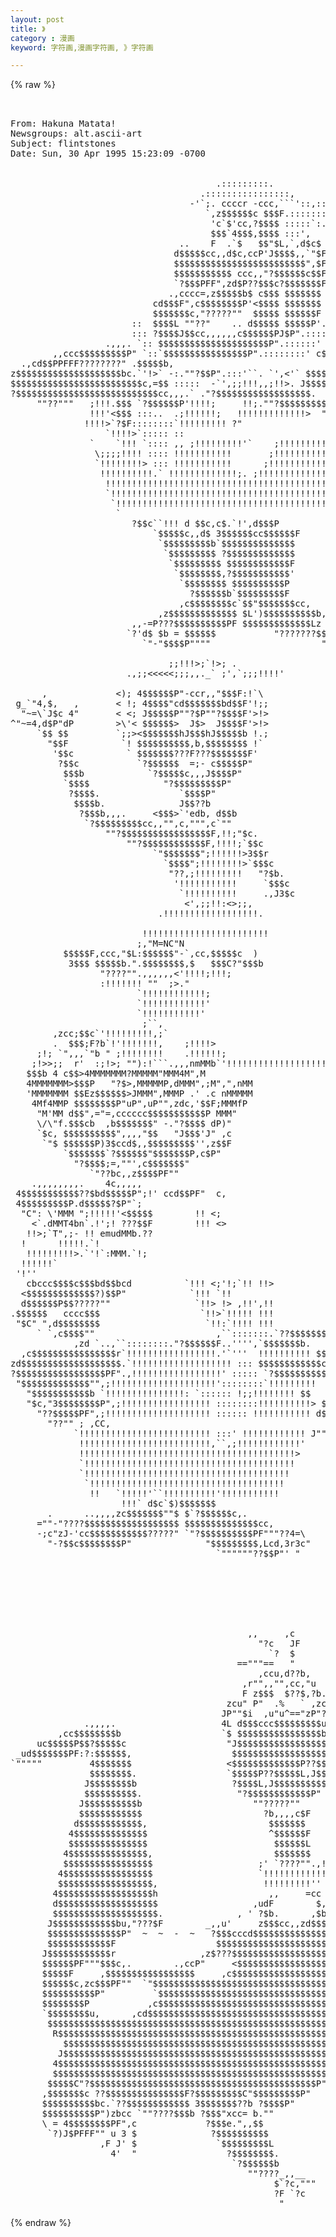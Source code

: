 ```yaml
---
layout: post
title: 》
category : 漫画
keyword: 字符画,漫画字符画, 》字符画

---
```

{% raw %}
<pre>


From: Hakuna Matata! <megalion@ecst.csuchico.edu>
Newsgroups: alt.ascii-art
Subject: flintstones
Date: Sun, 30 Apr 1995 15:23:09 -0700


                                       .:::::::::.                        
                                    .::::::::::::::::,       .::          
                                  -'`;. ccccr -ccc,```'::,:::::::         
                                     `,z$$$$$$c $$$F.::::::::::::         
                                      'c`$'cc,?$$$$ :::::`:. ``':         
                                      $$$`4$$$,$$$$ :::',   `             
                                ..    F  .`$   $$"$L,`,d$c$               
                               d$$$$$cc,,d$c,ccP'J$$$$,,`"$F              
                               $$$$$$$$$$$$$$$$$$$$$$$$$",$F              
                               $$$$$$$$$$$ ccc,,"?$$$$$$c$$F              
                               `?$$$PFF",zd$P??$$$c?$$$$$$$F              
                              .,cccc=,z$$$$$b$ c$$$ $$$$$$$               
                           cd$$$F",c$$$$$$$$P'<$$$$ $$$$$$$               
                           $$$$$$$c,"?????""  $$$$$ $$$$$$F               
                       ::  $$$$L ""??"    .. d$$$$$ $$$$$P'..             
                       ::: ?$$$$J$$cc,,,,,,c$$$$$$PJ$P".::::              
                  .,,,. `:: $$$$$$$$$$$$$$$$$$$$$P".::::::'               
        ,,ccc$$$$$$$$$P" `::`$$$$$$$$$$$$$$$$P".::::::::' c$c.            
  .,cd$$PPFFF????????" <!; : 3$$$$$$$$$$$$P".::::::::',>.$$$$$b,          
z$$$$$$$$$$$$$$$$$$$$bc.`'!>` -:.""?$$P".:::'``. `',<'` $$$$$$$$$c        
$$$$$$$$$$$$$$$$$$$$$$$$$c,=$$ :::::  -`',;;!!!,,;!!>. J$$$$$$$$$$b,      
?$$$$$$$$$$$$$$$$$$$$$$$$$$$cc,,,.` <!!!!!!!!!'!!!!! $,$$$$$$$$$$$$$$.    
 "$$$$$$$$$$$$$$$P3$$$$$$$$?$$$$$$P'!!!!!!!'  ;!!!! $$$$$$$$$$$$$$$$$$b   
  `?$$$$$$$$$$P"".`?$$$$$$$bcc,." :!!!!'`    ;!!!!>."?$$$$$$$$$$$$$$$$$$. 
     ""??"""   ;!!!.$$$ `?$$$$$$P'!!!!;     <!!!!!>!!;.""?$$$$$$$$$$$$$$$r 
               !!!'<$$$ :::..  .;!!!!!!;   !!!!!!!!!!!!!>  "?$$$$$$$$$$$" 
              !!!!>`?$F::::::::`!!!!!!!!!<!!!!!!!!!!!!!!   `bc,3$$$$$$"   
              !!!!!! :::::::::: `!!!!!!!!!!!!!!!!!!!!!'     `$$$$$$P"     
              !!!!!! ::`:::::::: !!!!!!!!!!!!!!!!!!!!!;;,    ?$$$P"       
              : `!!! `: :::::::::`!!!!!!!!!!!!!!!!!!!!!!!!!!> ?"          
                  `!!!!>`::::: :: <!!!!!!!!!!!!!!``!!!!!!!!!!>            
               `    `!!! `:::: ,, ;!!!!!!!!!'`    ;!!!!!!!!!!!            
                \;;;;!!!! :::: !!!!!!!!!!!       ;!!!!!!!!!!!!>           
                `!!!!!!!!> ::: !!!!!!!!!!!      ;!!!!!!!!!!!!!!>          
                 !!!!!!!!!!.` !!!!!!!!!!!!!;. ;!!!!!!!!!!!!!!!!>          
                  !!!!!!!!!!!!!!!!!!!!!!!!!!!!!!!!!!!!!!!!!!!!!'          
                  `!!!!!!!!!!!!!!!!!!!!!!!!!!!!!!!!!!!!!!!!!!!'           
                   `!!!!!!!!!!!!!!!!!!!!!!!!!!!!!!!!!!!!!!!!!             
                    `<!!!!!!!!!!!!!!!!!!!!!!!!!!!!!!!!'!!!!>              
                      <!!!''!!!!!!!!!!!!!!!!'!!!!!!!',r`!!'               
                       `!! c,`!!!!!!! .`'!!'.`!!!!',c$$ `                 
                        `> ?$$c``!!! d $$c,c$.`!',d$$$P                   
                           `$$$$$c,,d$ 3$$$$$$cc$$$$$$F                   
                            `$$$$$$$$$b`$$$$$$$$$$$$$$                    
                             `$$$$$$$$$ ?$$$$$$$$$$$$$                    
                              `$$$$$$$$$ $$$$$$$$$$$$F                    
                               `$$$$$$$$,?$$$$$$$$$$$'                    
                                `$$$$$$$$ $$$$$$$$$$P                     
                                  ?$$$$$$b`$$$$$$$$$F                     
                                ,c$$$$$$$$c`$$"$$$$$$$cc,                 
                            ,z$$$$$$$$$$$$$ $L')$$$$$$$$$$b,,,,, ,        
                       ,,-=P???$$$$$$$$$$PF $$$$$$$$$$$$$Lz =zr4%'        
                      `?'d$ $b = $$$$$$           "???????$$$P            
                         `"-"$$$$P""""                     "              

                              ;;!!!>;`!>; .           
                      .,;;<<<<<;;;,,._` ;<!!;         
                     !!!!!`,,,,,,,,``'<!;,,`'         
                     `!!!>'<!!!!''!!!!- !!!! ,,       
                       `!!>,`<!!!!>;;;!!!!' <!!>      
                     <!; J`'!;,``'''''`.,;<!!')!>     
      ,             <<!! 4$cc,``'''!!!!''`,zc !!!     
  4c  ?b            <>); 4$$$$$$P"-ccr,,"$$$F:!`\     
 g_`"4,$,   ,       < !; 4$$$$"cd$$$$$$$bd$$F'!;;     
  "~=\`J$c 4"       < <; J$$$$$P""?$P""?$$$$F'>!>     
^"~=4,d$P"dP        >\'< $$$$$$>  J$>  J$$$$F'>!>     
     `$$ $$         `;;><$$$$$$$hJ$$$hJ$$$$$b !.;     
       "$$F          `! $$$$$$$$$$,b,$$$$$$$$ !`      
        '$$c          ` $$$$$$$???F???$$$$$$$F'       
         ?$$c           `?$$$$$$  =;- c$$$$$P"        
          $$$b            `?$$$$$c,,,J$$$$P"          
          `$$$$              "?$$$$$$$$$P"            
           ?$$$$.               `$$$$P"               
            $$$$b.              J$$??b                
             ?$$$b,,,.     <$$$>`'edb, d$$b           
              `?$$$$$$$$$cc,,"",c,""",c`""            
                  ""?$$$$$$$$$$$$$$$$$F,!!;"$c.       
                      ""?$$$$$$$$$$$$F,!!!!;`$$c      
                           `"$$$$$$$";!!!!!!>3$$r     
                             `$$$$";!!!!!!!!>`$$$c    
                              "??,;!!!!!!!!!   "?$b.  
                               '!!!!!!!!!!!     `$$$c 
                                `!!!!!!!!!!     .,J3$c 
                                 <'<!!!!!!  .,c$$$$$P" 
                                . ===c,,,,c$$$$PF"    
                                . -",=????"           
                              .,;;>,;;!!:<>;;,        
                            .!!!!!!!!!!!!!!!!!!.      
                           <!!!!!!!!!!!!!!!!!!!!      
                          !!!!!!!!!!!!!!!!!!!!!!>     
                         !!!!!!!!!!!!!!!!!!!!!!!!     
                        <!!!`,!!!!!!!!!!!!!!!!!!'     
                        ``  ;!!!!!!'`!!!!!!`<!!!      
                           ;!!!!'`. !!!!!!` '!!       
                           !''  ,$F'!!!',c"  '        
                               ,d$F'\ z$$"            
                              ,$$$$$".$$$             
                             c$$$$$"z$$$              
                            $$$$$$F<$$$F              
                          <$$$$$$"<$$$F               
                         .$$$$$$ c$$$F                
                         d$$$$$ d$$$"                 
                        J$$$$P J$$$"                  
                        $$$$P  $$$F                   
                       ,$$$F  <$$$"                   
                       $$$"   $$$"                    
                      .$$F    $$F                     
                      J$P    J$$.                     
                     ,$$     $$$$c.                   
                   .c$$"       "?$b.                  
                 .c$P"            ?\                  
                 `="                                  
   .          ,zr .,,,.                                                   
  d$c      ,d$$"zd$$$$$$c                                                 
 4$$$bc,   $$$$c$$$$$$$$$$.                                               
  $$$$$$$$ccc."?$$$$$"" ""?c                                              
 b.?$$$$$$$$$$$c."?"                                                      
 ?$$c$$$$$$$$$$$$b.                                                       
  `?$$$$$$$$$$$c`$$.        .                                             
     ""?$$$$$$$$L $$      MMMM                                            
           ""??$$F3"      MMMC,,.                                         
     .nMMx     ""L,,ccb,"4MMMMMMM                                         
    -4M"MMMee,,,"?$$$$??'.,,zcccccc,,.                                    
       JMMMMMMTT J$$$$$$$$$$$$$$$$$$$$$$$cc                               
      xMMMMMP.d$$$$$$$$$$$$$$$$$$$$$$$$$$$$$c                             
       ""PPP $$$$$$F??$$$$$$$$$$$$$$$$$$$$$$$$.                           
         z$$$$$$$$$$$.-c,"?$$$$"$$$$$$$$$$$$$$$                           
        .$$$$$$$$$$$$$."$$c."?$b."?$$$$$$$$$$$$                           
        d$$$$$$$$$$$$$$ ?$$$$b."?.\`?$$c"$$$$$$                           
        $$$$$$$$$$$$$$$L`$$$$$$$c. $c ?$  $$$$$                           
        $$$$$$$$$$$$$$$$ $$$$$$$$$c$$b ?"l`$$$"                       _   
        3$$$$$$$$"$$$$$$ $$$$$$$$P"_"$$. $r3P',               .M)TMMbd"   
        `$$$$$$$$b ?$$$$ $$$$$$$Lz$$$$$$c$b z$F               ,`Mbe(4MMM. 
         "$$$$$$$$c $$$F:$$$$$$$$$$$$$$$$$$",=r'             :!>;,"M=NC"N 
          $$$$$F,ccc,"$L:$$$$$$"-`,cc,$$$$$c  )              !!!!!>;,.""  
           3$$$ $$$$$b.".$$$$$$$$,$   $$$C?"$$$b           <c`!!!!!!'     
            "F".?$$$$$$$cJ$$$$$$$$$cc$$$$$$c$$$$            "?c,_''       
                 `?$$$?$$$$$$$$$$$$$$$.""  ,d$"             z- `"'        
                       "?$$$$$$$$$$$$$$c,,JP"        _,,_  d"             
                       ,;,?"???????????""'         J",c,."?,              
                   ,c$$c`!!  "?$$P <!! ccccccc$$$$$P,J??   $              
                 z$$$$$$b`! ''';;;;!!! $$$$$$$$$$P"?h`"   ,F              
              ,c$$$ccc,.".,cc$= <!!!!  `?$$$PF""    `"==="'               
              ?$$$$$$$$$?$$P??$ !!!!> ;!                                  
                 "????"".,,,,,,<'!!!!;!!!;                                
                 :!!!!!!!<!!!!`   `!!!!!!`                                
               :!!:     ,!!!!,,;;;;)!!!! ,;;,                             
                .,''';;!!!!!!!!!!!!!!!!!!!!!'''                           
                   Mbn`'!!!!!!!! `!!!!!'`,, cc,.       zr,                
                   MMMMM .,,,,`   `',,nmMM'J$$$$$b,.  z$rC-               
                   4MMMM $$$$$$$c,"TMMMP"",``"$$$$$$FJ$$F$F               
                    4MM'd$$$$$$$$$$c,"",$4PJF ?$$$$$$$$c"                 
                      "-`?$$?$$$$$$$$F d$$ $F    """?$$"                  
                              "?$$$$$.d$P)z"                              
                                `"??$$$$$$"                               
                                      "??"                                

                                 -===ccc,.                      
                          =cc$$$$$$$$$$$$$$$cc.                 
                                ,,"""""??$$$$$$$c               
                            .,ccc$L,, ?bccc. ""?$$c     .       
                          ,d"""$P"" $,z$$$$$P",,,d$bcd$$$b.     
                  ,z,,.  ??  ,$$"  ,$$$$$$$ d$$$$$$$$$$$$$F     
                  ?$$$$$$$cc,"$$b=???3$$$$$ $$$$P" 4P  "?$"     
                   `"?$$$$$$$????$$$$$$$$$$,"",,cdF'"c          
                     ,c,`"""",$bc`?$$$$$$$$LF""??$bcd$          
                    d$$P",c$$$$$$$$c"$$$$$$$$$$$- $$$$          
                   d$$b "$$$$$$$$$$$c`$$$$$$$P",c$$$$F          
                  ,P"z=`   ,,J$$$$$$$b $$$$$,zc$$$$$$F          
             :::, ?",,cd$cc.`?$$$$$$$$ 4$$$??$$$$$$$F    .      
             `::',cbzccccc 4c$$$$$PF""  .   """ ..::::::::      
 ,cd$$$$$$$$$$ccd$$,,,`"?$r ?""..::::::::::::::::::::`::::      
4$$$$$$$$$$$$$$$$$$$$$$$ ?  ::::::::::::::::''``'` zc `::'      
 "$$$$$$$$$$$$$??$P" $$P :!!```:::::::::`,,cc",zc$$$$ :::       
  "?$$$$$$$$$P""..:. ?"   ....::::::::  d$$$$$$$$$$$$ :::       
     "??""" .::: - ..   `:::::::::::::: $$$$$$$$$$$$$ :::       
            :::::::::.::: ``:::::::::: .$$$$$$$$$$$$F ::        
            ::::::::::::::..:::::::::: <$$$$$$$$$$$P :::        
            :::::::::::::::::::::::::: $$$$$$$$$$$$" ::         
            `::::::::::::::::::::::::: $$$$$$$$$$$" :::         
            `::::::::::::::::::::::::: $$$$$$$$$$P :::          
            `::::::::::::::::::::::::: $$$$$$$$$" ::::          
             ::::::::::::::::::::::::: $$$$$$$$L.`:''           
             `:::::::::::::::::::::::: $$$$$$$$$$c,d            
              ::::::::::::::::::::::::: ?$$$$$,"?$$"            
              `:'`::::::::::::'`::::::::: "$cc,F"",-            
                   ::::::::'`,c :::'` `::::.("   `?             
                    ::::'` z$$$ :` ,$b :::::                    
                     '     $$$$ccd `$$c `:'.dc                  
                           `$$$$$$L ?$$bc,d$$$.                 
                            $$$$$$$,<$$$$$$$$$$                 
                            <$$$$$$$ ?$$$$$$$$$b                
                             $$$$$$$.`$$$$$$$$$$b.              
                             <$$$$$$$ ?$$$$$$$$$$b              
                        .,,,,.$$$$$$ \ $$%$$$$$$$$,,,,.         
                   .,=?????$$$$$$$$L,J `$ "C$$$$$$$$$$$$$P%=-,,, 
                 $P,z$ b,"zccJ$$$$P"" z$$P$$$$$$$$$$$$$"""rr""=; 
                   ?$$L`?$$$P""""          """""""$$$$$$$,c$$`" 
                                                   `""" """""   

                       ::::::'``.:::-                                     
                      `:::: :::::' :::::::.                               
                       ``: ::::: ::::::::::::.                            
                       : . `'::: `:::::::: /`'-.                          
       a             .:: $$F .,,. ``'''''' 3$" `:                         
   ,,_,d,           ::: 4$cd$$$$$$$$$$c$b $$$ ' ::                        
   -~"   ?c     `: :::: d$F,== 3$$$$$P???$$$F: :`::                       
          3$c   `::::: J$$,   ,J$$$$P-="-4$$ ':`:::::'            _.,,,.  
           `$$c  `::: ,$$$$$$$$$". "$c,,,d$$F'::.:::'         ,zP"?c" -,, 
            `?$$c  `' d$$$$$$P???$?$$$$$$$$$F ::::'       ,zc$P"   `""=   
              "$$$.   `?$$$$$$  ..   $$$$$$$" ''`     ,zd$$P"             
               `?$$$c   `?$$$$ '  ' J$$$$$P"     .,cd$$$P"                
                 "$$$$b.  `"$$c`  .d$$$P"    ,zd$$$$$P"                   
                   "?$$$$c   `3$$$$$"    ,c$$$$$$P"                       
                     "?$$$$c^ ?$$$P"z-,d$$$$$P"                           
                       `?$"$c  "?  ,cd?$$P"                               
                          ^"".z??-`?$$ "                                  
                         ;!!> ""  ;>."                                    
                        `!!!!!!!!!!!!;                                    
                        `!!!!!!!!!!!!'                                    
                        `!!!!!!!!!!!'                                     
                         <!!!!!!!!!!                                      
                         `!!!!!!!!!                                       
                          !!!!!!!!                                        
                       ;!!!!!!!!!;,                                       
                     <!!!!!!!!!!!!!!!;                                    
                   ;!!!!!!!!!!!!!!!!!!`-                                  
                  '!!!!!!!!!!!!!!!!!!!!;.                                 
                  !'`!!!!!!!!!!!!!!!!!!!!!,                               
                     `!!!!`<!!!!!!``!!!````                               
                      `!!`,,`<!!!! '<!`- $b                               
                       '  ?$$c,``~   `?$$$$$c.                            
                          `$$$$$        "$$$$$$.                          
                           3$$$$$         "$$$$$$.                        
                            ?$$$$b         `"$$$$$b.                      
                             ?$$$$.           `"$$$$b.                    
                              ?$$$$              `"?$$$.       .          
                               ?$$$                  "?$$c     Jcr        
                               `$$$                     "?$c .d$$         
                                `$$                        "$$$F          
                                 $$                          ??           
                                 4$                                       
                                 4$b.                                     
                                ,$$F                                      
                                J$$                                       
                                 "                                        
                         .,,.                                   
              ,;;<!;;;,'``<!!!!;,                               
           =c,`<!!!!!!!!!>;``<!!!!>,                            
        ,zcc;$$c`'!!!!!!!!!,;`<!!!!!>                           
        .  $$$;F?b`!'!!!!!!!,    ;!!!!>                         
     ;!; `",,,`"b " ;!!!!!!!!    .!!!!!!;                       
    ;!>>;;  r'  :<!!!!!!!''''```,,,,,,,,,,,,.                   
    ;!>;!>; ""):!```.,,,nmMMb`'!!!!!!!!!!!!!!!!!!!!!'''`,,,,;;; 
   <!!;;;;;''.,,ndMr'4MMMMMMMMb,``'''''''''''''',,;;<!!!!!!!!'  
  !!!'''''. "TMMMMMPJ,)MMMMMMMMMMMMMMMMMnmnmdM !!!!!!!!!!!!'    
  `.,nMbmnm $e."MMM J$ MMMMMMMMMMMMMMMMMMMMMP  `!!!!!!!''       
  .MMMMMMMM>$$$b 4 c$$>4MMMMMMM?MMMMM"MMM4M",M                  
   4MMMMMMM>$$$P   "?$>,MMMMMP,dMMM",;M",",nMM                  
   'MMMMMMM $$Ez$$$$$$>JMMM",MMMP .' .c nMMMMM                  
    4Mf4MMP $$$$$$$$P"uP",uP"",zdc,'$$F;MMMfP                   
     "M'MM d$$",="=,cccccc$$$$$$$$$$$P MMM"                     
     \/\"f.$$$cb  ,b$$$$$$$" -."?$$$$ dP)"                      
     `$c, $$$$$$$$$$",,,,"$$   "J$$$'J" ,c                      
      `"$ $$$$$$P)3$ccd$,,$$$$$$$$$'',z$$F                      
          `$$$$$$$`?$$$$$$"$$$$$$$P,c$P"                        
            "?$$$$;=,""',c$$$$$$$"                              
               `"??bc,,z$$$$PF""                                
    .,,,,,,,,.    4c,,,,,                                       
 4$$$$$$$$$$$??$bd$$$$$P";!' ccd$$PF"  c,                       
 4$$$$$$$$$P.d$$$$$?$P"<!! z$$$P",c$$$$$$$b.                    
 `$$c,""??".$$$$$?4P';!!! J$$P'z$$$$$$$$$$P"                    
  `?$$$$L z$$$$$$ C ,<!! $$$"J$$$?$$$PF"""                      
   `?$$$".$$$$$$$F ;!!! zP" J$$$$-;;;                           
    ,$$%z$$$$$$$";!!!' d$L`z?$?$" <!';                          
 ..'$$"-",nr"$" !!!!! $$$$;3L?c"? `<>`;                         
  "C": \'MMM ";!!!!!'<$$$$$        !! <;                        
    <`.dMMT4bn`.!';! ???$$F        !!! <>                       
   !!>;`T",;- !! emudMMb.??        <!!! <>                      
  !<!!!!,,`''!!! `TMMMP",!!!>      !!!!!.`!                     
   !!!!!!!!!>.`'!`:MMM.<!!!!       !!!!!!>`!;                   
  !!!!!!`<!!!!!;,,`TT" <!!!,      ;!'.`'!!! <>                  
 '!''<! ,.`!!!``!!!!'`!!! '!      !! <!:`'!!.`!;                
 '      ?",`! dc''`,r;`,-  `     ;!!!`!!!;`!!:`!>               
   cbccc$$$$c$$$bd$$bcd          `!!! <;'!;`!! !!>              
  <$$$$$$$$$$$$$?)$$P"            `!!! <! ! !!>`!!              
  d$$$$$$P$$?????""                `!!> !> ,!!',!!              
.$$$$$$   cccc$$$                   `!!>`!!!!! !!!              
 "$C" ",d$$$$$$$$                    `!!:`!!!! !!!              
     ` `,c$$$$""                       <!!;,,,<!!!              
                                        `!!!!!'`                
                                          `                     
                                     __         
                               ,zcc$"_,``?L,cc- ~ -.                      
                            zd$$$$$P" ,ccc  ? ,c,`c `                     
                         ,c$$$$$$$F ,$?$$$$r  "?$c`F :                    
                        z$$$P""  ,z `  `$$$"   ,$$b -                     
                       `"   .,c$$$$c   =?"" JL,cccc$$$$c                  
                        ,cd$$$$$$$$$$$ccccd$$$$$$$$$$P""                  
                      $$$$$$$$$$$$$$$$$""_`?$$$$$P"".                     
                      $F,zd$$$$$$$$P",c$$$$ccccc,4$$$,                    
                     <$ ?$$$$$$$$P",$$$$$$$$$$$$ $$$$b                    
                     d$$, 3$$$$$",$$$$$F   "$$P d$$$$$                    
                     $$$$$$$$$$P,$$$$$"     ." d$$$$$$                    
                     $$$$$$$$$$F<$$$$$      $$$$$$$$$$                    
                     $$$$$$$$$$F<$$$$L :;;- `""?$$$$$$                    
                     "$$$$$$$$$b`$$$$$cccc$$$$F,$$$$$$                    
                    `::.""??$$$$.$$$$$$$$$$$$$$$$$$$$F.::                 
                  ;<; `::::::`"?b $$$$$$$$$$$$$$$$$".:::'                 
                `!'!!!>,``:::::::.`??$$$$$$$$$$$P".::: ,!>                
            ,zd `..<!!!!!>,``::::::::."?$$$$$$F..'''',<!!! $c,            
        ,zd$$$$$$$$ !!!!!!!!!;,``':'..``  ""..: ,<!!!!!! .,$$$$c.         
     ,c$$$$$$$$$$$$L !!!!!!!!!!!!!;<!!!` :::::' !!!!!!!!>`$$$$$$$b.       
  ,c$$$$$$$$$$$$$$$$r`!!!!!!!!!!!!!!!!!.'`'''  !!!!!!!!!! $$$$$$$$$$c     
zd$$$$$$$$$$$$$$$$$$$.`!!!!!!!!!!!!!!!!!!! ::: <!!!!!!!!!>$$$$$$$$$$$$c   
?$$$$$$$$$$$$$$$$$PF".,!!!!!!!!!!!!!!!!!' ::::: <!!!!!!!!>`?$$$$$$$$$$$$. 
 "$$$$$$$$$$$$$"",;!!!!!!!!!!!!!!!!!!!!'::::::::`!!!!!!!!!   $$$$$$$$$$$$c 
   "$$$$$$$$$$$b <!!!!!!!!!!!!!!!!!!!!'::::::::::`!!!!!!!! ,$$$$$$$$$$$$" 
     "?$$$$$$$$$b.`!!!!!!!!!!!!!!!!!!! :::::::::: !!!!!!!! $$$$$$$$$$P"   
        "?$$$$$$$$c`!!!!!!!!!!!!!!!!! ::::::::: : !!!!!!!! $$$$$$$P"      
     dc.  z$$$$$$$$b <!!!!!!!!!!!!!!! ` ::::::',` !!!!!!!! $$$$P"         
  4b 3$$b.$$$$$$$$$$>`!!!!!!!!!!!!!!!: `:::::: !;;!!!!!!!! $$             
   "$c,"3$$$$$$$$P",;!!!!!!!!!!!!!!!!! ::::::::!!!!!!!!!!> $,zc           
     "??$$$$$PF",;!!!!!!!!!!!!!!!!!!!! :::::: !!!!!!!!!!! d$$$"           
       "??"" ;<!!!!!!!!!!!!!!!!!!!!!!! ::::: !!!!!!!!!!!> ,CC,            
            `!!!!!!!!!!!!!!!!!!!!!!!!! :::' !!!!!!!!!!!! J"""             
             !!!!!!!!!!!!!!!!!!!!!!!!!,``,;!!!!!!!!!!!!'                  
             !!!!!!!!!!!!!!!!!!!!!!!!!!!!!!!!!!!!!!!!!>                   
             `!!!!!!!!!!!!!!!!!!!!!!!!!!!!!!!!!!!!!!!!                    
             `!!!!!!!!!!!!!!!!!!!!!!!!!!!!!!!!!!!!!!!                     
              `!!!!!!!!!!!!!!!!!!!!!!!!!!!!!!!!!!!!!                      
               !!   `!!!!!'``!!!!!!!!!!'!!!!!!!!!!!                       
                     !!!` d$c`<!!!!!'`. !!'   `<!!                        
                          $$$$,`''`,c$$,`,      `                         
                         J$$$$$$$ $$$$$$$F                                
                         $$$$$$$$ $$$$$$$F                                
                        d$$$$$$$$ $$$$$$$F                                
                       <$$$$$$$$F<$$$$$$$F                                
                       $$$$$$$$$F<$$$$$$$F                                
                      z$$$$$$$P$>$)$$$$$$$                                
       .      ..,,,,zc$$$$$$$""$ $`?$$$$$$c,.                             
     =""-"????$$$$$$$$$$$$$$$$$$ $$$$$$$$$$$$$$cc,                        
     -;c"zJ-'cc$$$$$$$$$$$?????" `"?$$$$$$$$$$PF"""??4=\                  
       "-?$$c$$$$$$$$P"              "$$$$$$$$$,Lcd,3r3c"                 
                                       `""""""??$$P"' "                   







                                             ,,     ,c
                                               "?c   JF
                                                 `?  $
                                           =="""==   "
                                               ,ccu,d??b,
                                            ,r"",,"",cc,"u
                                            F z$$$  $??$,?b.
                                         zcu" P"  .%   ` ,zc,
                                        JP""$i  ,u"u^=="zP"??b
              .,,,,.                    4L d$$$ccc$$$$$$$$$u-$
         ,cc$$$$$$$$b                   `$ $$$$$$$$$$$$$$$$bc
     uc$$$$$P$$?$$$$$c                   "J$$$$$$$$$$$$$$$$$$.
 _ud$$$$$$$PF:?:$$$$$$,                   $$$$$$$$$$$$$$$$$$$b
`"""""         4$$$$$$$                  <$$$$$$$$$$$$$P??$$$$
               $$$$$$$$.                 `$$$$$P??$$$$$L,J$$$%
              J$$$$$$$$b                  ?$$$$L,J$$$$$$$$$$"   TAKE ME!
              $$$$$$$$$$.                  "?$$$$$$$$$$$$P"    RUF RUF
             J$$$$$$$$$$b                     ""?????""
             $$$$$$$$$$$$                       ?b,,,,c$F
            d$$$$$$$$$$$$,                       $$$$$$$
           4$$$$$$$$$$$$$$                       ^$$$$$$F
           $$$$$$$$$$$$$$$                        $$$$$$L
          4$$$$$$$$$$$$$$$,                       $$$$$$$
          $$$$$$$$$$$$$$$$$                    ;' `????"".,!
         4$$$$$$$$$$$$$$$$$                    `!!!!!!!!!!!!
         $$$$$$$$$$$$$$$$$$,                    !!!!!!!!!''
        4$$$$$$$$$$$$$$$$$$h                     ,,     =cc
        d$$$$$$$$$$$$$$$$$$$                  ,udF        $,
        $$$$$$$$$$$$$$$$$$$$.              , ' ?$b.      ,$b
       J$$$$$$$$$$$$bu,"???$F        _,,u'     z$$$cc,,zd$$$b
       $$$$$$$$$$$$$$P"  ~  ~  -  ~   ?$$$cccd$$$$$$$$$$$$$$$,
       $$$$$$$$$$$$F                   $$$$$$$$$$$$$$$$$$$$$$$.
      J$$$$$$$$$$$$r                ,z$???$$$$$$$$$$$$$$$$$$$$$
      $$$$$$PF"""$$$c,.        .,ccP"     <$$$$$$$$$$$$$$$$$$$$i
      $$$$$F     ,$$$$$$$$$$$$$$$$$     ,c$$$$$$$$$$$$$$$$$$$$$$.
      $$$$$$c,zc$$$PF""  `"$$$$$$$$$$$$$$$$$$$$$$$$$$$$$$$$$$$$$b
      $$$$$$$$$$P"         `$$$$$$$$$$$$$$$$$$$$$$$$$$$$$$$$$$$$$
      $$$$$$$$P           ,c$$$$$$$$$$$$$$$$$$$$$$$$$$$$$$$$$$$$$;
      `$$$$$$$$u,      ,cd$$$$$$$$$$$$$$$$$$$$$$$$$$$$$$$$$$$$$$$F
       $$$$$$$$$$$$$$$$$$$$$$$$$$$$$$$$$$$$$$$$$$$$$$$$$$$$$$$$$$;z,
        R$$$$$$$$$$$$$$$$$$$$$$$$$$$$$$$$$$$$$$$$$$$$$$$$$$$$$$$$ $$$,
          $$$$$$$$$$$$$$$$$$$$$$$$$$$$$$$$$$$$$$$$$$$$$$$$$$$$$$P $$$$b
         J$$$$$$$$$$$$$$$$$$$$$$$$$$$$$$$$$$$$$$$$$$$$$$$$$$$$$$ d$$$$?l.
        4$$$$$$$$$$$$$$$$$$$$$$$$$$$$$$$$$$$$$$$$$$$$$$$$$$$$$P c`??"zF;)
        $$$$$$$$$$$$$$$$$$$$$$$$$$$$$$$$$$$$$$$$$$$$$$$$$$$$P"u$$$$$bccP"
       $$$$$C"?$$$$$$$$$$$$$$$$$$$$$$$$$$$$$$$$$$$$$$$$$$$P".`??$PF""
      ,$$$$$$$c ??$$$$$$$$$$$$$$$F?$$$$$$$$$C"$$$$$$$$$P"   3 c \
      $$$$$$$$$$bc.`??$$$$$$$$$$$$ 3$$$$$$$??b ?$$$$P"      4 `b "
      $$$$$$$$$$P")zbcc `""????$$$b ?$$$"xcc= b.""             "
      \ = 4$$$$$$$$PF",c             ?$$$e.",,$$
       `?)J$PFFF"" u 3 $              ?$$$$$$$$$$
                 ,F J' $               `$$$$$$$$$L
                   4'  "                 ?$$$$$$$$.
                                          `?$$$$$$b
                                             ""????_,,__
                                                  $`?c,"""
                                                  ?F `?c
                                                   " </pre>
{% endraw %}

